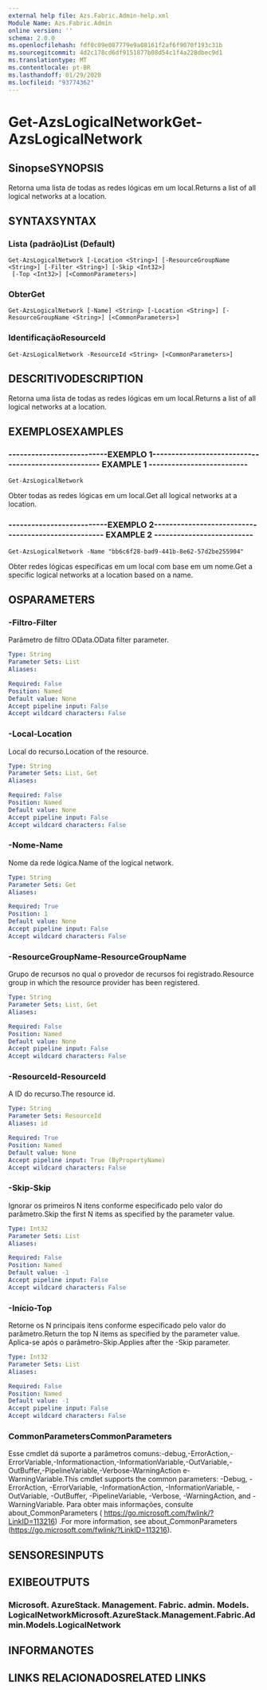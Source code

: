 ```yaml
---
external help file: Azs.Fabric.Admin-help.xml
Module Name: Azs.Fabric.Admin
online version: ''
schema: 2.0.0
ms.openlocfilehash: fdf0c09e087779e9a08161f2af6f9070f193c31b
ms.sourcegitcommit: 4d2c178cd6df9151877b08d54c1f4a228dbec9d1
ms.translationtype: MT
ms.contentlocale: pt-BR
ms.lasthandoff: 01/29/2020
ms.locfileid: "93774362"
---
```

# <span data-ttu-id="eda41-101">Get-AzsLogicalNetwork</span><span class="sxs-lookup"><span data-stu-id="eda41-101">Get-AzsLogicalNetwork</span></span>

## <span data-ttu-id="eda41-102">Sinopse</span><span class="sxs-lookup"><span data-stu-id="eda41-102">SYNOPSIS</span></span>
<span data-ttu-id="eda41-103">Retorna uma lista de todas as redes lógicas em um local.</span><span class="sxs-lookup"><span data-stu-id="eda41-103">Returns a list of all logical networks at a location.</span></span>

## <span data-ttu-id="eda41-104">SYNTAX</span><span class="sxs-lookup"><span data-stu-id="eda41-104">SYNTAX</span></span>

### <span data-ttu-id="eda41-105">Lista (padrão)</span><span class="sxs-lookup"><span data-stu-id="eda41-105">List (Default)</span></span>
```
Get-AzsLogicalNetwork [-Location <String>] [-ResourceGroupName <String>] [-Filter <String>] [-Skip <Int32>]
 [-Top <Int32>] [<CommonParameters>]
```

### <span data-ttu-id="eda41-106">Obter</span><span class="sxs-lookup"><span data-stu-id="eda41-106">Get</span></span>
```
Get-AzsLogicalNetwork [-Name] <String> [-Location <String>] [-ResourceGroupName <String>] [<CommonParameters>]
```

### <span data-ttu-id="eda41-107">Identificação</span><span class="sxs-lookup"><span data-stu-id="eda41-107">ResourceId</span></span>
```
Get-AzsLogicalNetwork -ResourceId <String> [<CommonParameters>]
```

## <span data-ttu-id="eda41-108">DESCRITIVO</span><span class="sxs-lookup"><span data-stu-id="eda41-108">DESCRIPTION</span></span>
<span data-ttu-id="eda41-109">Retorna uma lista de todas as redes lógicas em um local.</span><span class="sxs-lookup"><span data-stu-id="eda41-109">Returns a list of all logical networks at a location.</span></span>

## <span data-ttu-id="eda41-110">EXEMPLOS</span><span class="sxs-lookup"><span data-stu-id="eda41-110">EXAMPLES</span></span>

### <span data-ttu-id="eda41-111">--------------------------EXEMPLO 1--------------------------</span><span class="sxs-lookup"><span data-stu-id="eda41-111">-------------------------- EXAMPLE 1 --------------------------</span></span>
```
Get-AzsLogicalNetwork
```

<span data-ttu-id="eda41-112">Obter todas as redes lógicas em um local.</span><span class="sxs-lookup"><span data-stu-id="eda41-112">Get all logical networks at a location.</span></span>

### <span data-ttu-id="eda41-113">--------------------------EXEMPLO 2--------------------------</span><span class="sxs-lookup"><span data-stu-id="eda41-113">-------------------------- EXAMPLE 2 --------------------------</span></span>
```
Get-AzsLogicalNetwork -Name "bb6c6f28-bad9-441b-8e62-57d2be255904"
```

<span data-ttu-id="eda41-114">Obter redes lógicas específicas em um local com base em um nome.</span><span class="sxs-lookup"><span data-stu-id="eda41-114">Get a specific logical networks at a location based on a name.</span></span>

## <span data-ttu-id="eda41-115">OS</span><span class="sxs-lookup"><span data-stu-id="eda41-115">PARAMETERS</span></span>

### <span data-ttu-id="eda41-116">-Filtro</span><span class="sxs-lookup"><span data-stu-id="eda41-116">-Filter</span></span>
<span data-ttu-id="eda41-117">Parâmetro de filtro OData.</span><span class="sxs-lookup"><span data-stu-id="eda41-117">OData filter parameter.</span></span>

```yaml
Type: String
Parameter Sets: List
Aliases: 

Required: False
Position: Named
Default value: None
Accept pipeline input: False
Accept wildcard characters: False
```

### <span data-ttu-id="eda41-118">-Local</span><span class="sxs-lookup"><span data-stu-id="eda41-118">-Location</span></span>
<span data-ttu-id="eda41-119">Local do recurso.</span><span class="sxs-lookup"><span data-stu-id="eda41-119">Location of the resource.</span></span>

```yaml
Type: String
Parameter Sets: List, Get
Aliases: 

Required: False
Position: Named
Default value: None
Accept pipeline input: False
Accept wildcard characters: False
```

### <span data-ttu-id="eda41-120">-Nome</span><span class="sxs-lookup"><span data-stu-id="eda41-120">-Name</span></span>
<span data-ttu-id="eda41-121">Nome da rede lógica.</span><span class="sxs-lookup"><span data-stu-id="eda41-121">Name of the logical network.</span></span>

```yaml
Type: String
Parameter Sets: Get
Aliases: 

Required: True
Position: 1
Default value: None
Accept pipeline input: False
Accept wildcard characters: False
```

### <span data-ttu-id="eda41-122">-ResourceGroupName</span><span class="sxs-lookup"><span data-stu-id="eda41-122">-ResourceGroupName</span></span>
<span data-ttu-id="eda41-123">Grupo de recursos no qual o provedor de recursos foi registrado.</span><span class="sxs-lookup"><span data-stu-id="eda41-123">Resource group in which the resource provider has been registered.</span></span>

```yaml
Type: String
Parameter Sets: List, Get
Aliases: 

Required: False
Position: Named
Default value: None
Accept pipeline input: False
Accept wildcard characters: False
```

### <span data-ttu-id="eda41-124">-ResourceId</span><span class="sxs-lookup"><span data-stu-id="eda41-124">-ResourceId</span></span>
<span data-ttu-id="eda41-125">A ID do recurso.</span><span class="sxs-lookup"><span data-stu-id="eda41-125">The resource id.</span></span>

```yaml
Type: String
Parameter Sets: ResourceId
Aliases: id

Required: True
Position: Named
Default value: None
Accept pipeline input: True (ByPropertyName)
Accept wildcard characters: False
```

### <span data-ttu-id="eda41-126">-Skip</span><span class="sxs-lookup"><span data-stu-id="eda41-126">-Skip</span></span>
<span data-ttu-id="eda41-127">Ignorar os primeiros N itens conforme especificado pelo valor do parâmetro.</span><span class="sxs-lookup"><span data-stu-id="eda41-127">Skip the first N items as specified by the parameter value.</span></span>

```yaml
Type: Int32
Parameter Sets: List
Aliases: 

Required: False
Position: Named
Default value: -1
Accept pipeline input: False
Accept wildcard characters: False
```

### <span data-ttu-id="eda41-128">-Início</span><span class="sxs-lookup"><span data-stu-id="eda41-128">-Top</span></span>
<span data-ttu-id="eda41-129">Retorne os N principais itens conforme especificado pelo valor do parâmetro.</span><span class="sxs-lookup"><span data-stu-id="eda41-129">Return the top N items as specified by the parameter value.</span></span>
<span data-ttu-id="eda41-130">Aplica-se após o parâmetro-Skip.</span><span class="sxs-lookup"><span data-stu-id="eda41-130">Applies after the -Skip parameter.</span></span>

```yaml
Type: Int32
Parameter Sets: List
Aliases: 

Required: False
Position: Named
Default value: -1
Accept pipeline input: False
Accept wildcard characters: False
```

### <span data-ttu-id="eda41-131">CommonParameters</span><span class="sxs-lookup"><span data-stu-id="eda41-131">CommonParameters</span></span>
<span data-ttu-id="eda41-132">Esse cmdlet dá suporte a parâmetros comuns:-debug,-ErrorAction,-ErrorVariable,-Informationaction,-InformationVariable,-OutVariable,-OutBuffer,-PipelineVariable,-Verbose-WarningAction e-WarningVariable.</span><span class="sxs-lookup"><span data-stu-id="eda41-132">This cmdlet supports the common parameters: -Debug, -ErrorAction, -ErrorVariable, -InformationAction, -InformationVariable, -OutVariable, -OutBuffer, -PipelineVariable, -Verbose, -WarningAction, and -WarningVariable.</span></span> <span data-ttu-id="eda41-133">Para obter mais informações, consulte about_CommonParameters ( https://go.microsoft.com/fwlink/?LinkID=113216) .</span><span class="sxs-lookup"><span data-stu-id="eda41-133">For more information, see about_CommonParameters (https://go.microsoft.com/fwlink/?LinkID=113216).</span></span>

## <span data-ttu-id="eda41-134">SENSORES</span><span class="sxs-lookup"><span data-stu-id="eda41-134">INPUTS</span></span>

## <span data-ttu-id="eda41-135">EXIBE</span><span class="sxs-lookup"><span data-stu-id="eda41-135">OUTPUTS</span></span>

### <span data-ttu-id="eda41-136">Microsoft. AzureStack. Management. Fabric. admin. Models. LogicalNetwork</span><span class="sxs-lookup"><span data-stu-id="eda41-136">Microsoft.AzureStack.Management.Fabric.Admin.Models.LogicalNetwork</span></span>

## <span data-ttu-id="eda41-137">INFORMA</span><span class="sxs-lookup"><span data-stu-id="eda41-137">NOTES</span></span>

## <span data-ttu-id="eda41-138">LINKS RELACIONADOS</span><span class="sxs-lookup"><span data-stu-id="eda41-138">RELATED LINKS</span></span>

